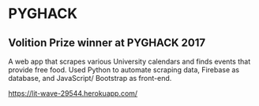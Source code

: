 PYGHACK
===================

Volition Prize winner at PYGHACK 2017
-------------

A web app that scrapes various University calendars and finds events that provide free food. Used Python to automate scraping data, Firebase as database, and JavaScript/ Bootstrap as front-end.

<https://lit-wave-29544.herokuapp.com/>
